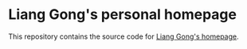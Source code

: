 Liang Gong's personal homepage
============================== 

This repository contains the source code for [Liang Gong's homepage](http://jacksongl.github.io).

